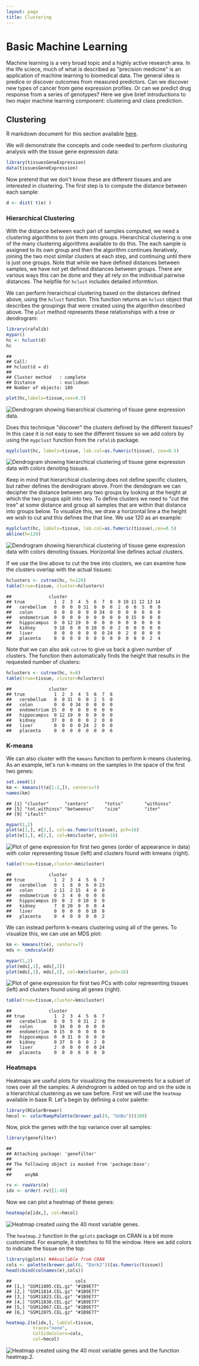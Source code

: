 ```yaml
---
layout: page
title: Clustering 
---
```




# Basic Machine Learning

Machine learning is a very broad topic and a highly active research area. In the life sciece, much of what is described as "precision medicine" is an application of machine learning to biomedical data. The general idea is predice or discover outcomes from measured predictors. Can we discover new types of cancer from gene expression profiles. Or can we predict drug response from a series of genotypes? Here we give brief introductions to two major machine learning component: clustering and class prediction.

## Clustering 

R markdown document for this section available [here](https://github.com/genomicsclass/labs/tree/master/course3/clustering_and_heatmaps.Rmd).

We will demonstrate the concepts and code needed to perform clusturing analysis with the tissue gene expression data:


```r
library(tissuesGeneExpression)
data(tissuesGeneExpression)
```

Now pretend that we don't know these are different tissues and are interested in clustering. The first step is to compute the distance between each sample:


```r
d <- dist( t(e) )
```

<a name="hierarchical"></a>

### Hierarchical Clustering

With the distance between each pari of samples computed, we need a clustering algorithms to join them into groups. Hierarchical clustering is one of the many clustering algorithms available to do this. The each sample is assigned to its own group and then the algorithm continues iteratively, joining the two most similar clusters at each step, and continuing until there is just one groups. Note that while we have defined distances between samples, we have not yet defined distances between groups. There are various ways this can be done and they all rely on the individual pairwise distances. The helpfile for `hclust` includes detailed informtion. 

We can perform hierarchical clustering based on the distances defined above, using the `hclust` function. This function returns an `hclust` object that describes the groupings that were created using the algorithm described above. The `plot` method represents these relationships with a tree or dendrogram: 


```r
library(rafalib)
mypar()
hc <- hclust(d)
hc
```

```
## 
## Call:
## hclust(d = d)
## 
## Cluster method   : complete 
## Distance         : euclidean 
## Number of objects: 189
```

```r
plot(hc,labels=tissue,cex=0.5)
```

![Dendrogram showing hierarchical clustering of tisuse gene expression data.](images/R/clustering_and_heatmaps-tmp-dendrogram-1.png) 

Does this technique "discover" the clusters defined by the different tissues? In this case it is not easy to see the different tissues so we add colors by using the `mypclust` function from the `rafalib` package. 
 

```r
myplclust(hc, labels=tissue, lab.col=as.fumeric(tissue), cex=0.5)
```

![Dendrogram showing hierarchical clustering of tisuse gene expression data with colors denoting tissues.](images/R/clustering_and_heatmaps-tmp-color_dendrogram-1.png) 

Keep in mind that hierarchical clustering does not define specific clusters, but rather defines the dendrogram above. From the dendogram we can decipher the distance between any two groups by looking at the height at which the two groups split into two. To define clusters we need to "cut the tree" at some distance  and group all samples that are within that distance into  groups below. To visualize this, we draw a horizontal line a the height we wish to cut and this defines the 
that line. We use 120 as an example:


```r
myplclust(hc, labels=tissue, lab.col=as.fumeric(tissue),cex=0.5)
abline(h=120)
```

![Dendrogram showing hierarchical clustering of tisuse gene expression data with colors denoting tissues. Horizontal line defines actual clusters.](images/R/clustering_and_heatmaps-tmp-color_dendrogram2-1.png) 

If we use the line above to cut the tree into clusters, we can examine how the clusters overlap with the actual tissues:


```r
hclusters <- cutree(hc, h=120)
table(true=tissue, cluster=hclusters)
```

```
##              cluster
## true           1  2  3  4  5  6  7  8  9 10 11 12 13 14
##   cerebellum   0  0  0  0 31  0  0  0  2  0  0  5  0  0
##   colon        0  0  0  0  0  0 34  0  0  0  0  0  0  0
##   endometrium  0  0  0  0  0  0  0  0  0  0 15  0  0  0
##   hippocampus  0  0 12 19  0  0  0  0  0  0  0  0  0  0
##   kidney       9 18  0  0  0 10  0  0  2  0  0  0  0  0
##   liver        0  0  0  0  0  0  0 24  0  2  0  0  0  0
##   placenta     0  0  0  0  0  0  0  0  0  0  0  0  2  4
```

Note that we can also ask `cutree` to give us back a given number of clusters. The function then automatically finds the height that results in the requested number of clusters:


```r
hclusters <- cutree(hc, k=8)
table(true=tissue, cluster=hclusters)
```

```
##              cluster
## true           1  2  3  4  5  6  7  8
##   cerebellum   0  0 31  0  0  2  5  0
##   colon        0  0  0 34  0  0  0  0
##   endometrium 15  0  0  0  0  0  0  0
##   hippocampus  0 12 19  0  0  0  0  0
##   kidney      37  0  0  0  0  2  0  0
##   liver        0  0  0  0 24  2  0  0
##   placenta     0  0  0  0  0  0  0  6
```

<a name="kmeans"></a>

### K-means

We can also cluster with the `kmeans` function to perform k-means clustering. As an example, let's run k-means on the samples in the space of the first two genes:


```r
set.seed(1)
km <- kmeans(t(e[1:2,]), centers=7)
names(km)
```

```
## [1] "cluster"      "centers"      "totss"        "withinss"    
## [5] "tot.withinss" "betweenss"    "size"         "iter"        
## [9] "ifault"
```

```r
mypar(1,2)
plot(e[1,], e[2,], col=as.fumeric(tissue), pch=16)
plot(e[1,], e[2,], col=km$cluster, pch=16)
```

![Plot of gene expression for first two genes (order of appearance in data) with color representing tissue (left) and clusters found with kmeans (right).](images/R/clustering_and_heatmaps-tmp-kmeans-1.png) 

```r
table(true=tissue,cluster=km$cluster)
```

```
##              cluster
## true           1  2  3  4  5  6  7
##   cerebellum   0  1  8  0  6  0 23
##   colon        2 11  2 15  4  0  0
##   endometrium  0  3  4  0  0  0  8
##   hippocampus 19  0  2  0 10  0  0
##   kidney       7  8 20  0  0  0  4
##   liver        0  0  0  0  0 18  8
##   placenta     0  4  0  0  0  0  2
```

We can instead perform k-means clustering using all of the genes. To visualize this, we can use an MDS plot:



```r
km <- kmeans(t(e), centers=7)
mds <- cmdscale(d)

mypar(1,2)
plot(mds[,1], mds[,2]) 
plot(mds[,1], mds[,2], col=km$cluster, pch=16)
```

![Plot of gene expression for first two PCs  with color representing tissues (left) and clusters found using all genes (right).](images/R/clustering_and_heatmaps-tmp-kmeans_mds-1.png) 

```r
table(true=tissue,cluster=km$cluster)
```

```
##              cluster
## true           1  2  3  4  5  6  7
##   cerebellum   0  0  5  0 31  2  0
##   colon        0 34  0  0  0  0  0
##   endometrium  0 15  0  0  0  0  0
##   hippocampus  0  0 31  0  0  0  0
##   kidney       0 37  0  0  0  2  0
##   liver        2  0  0  0  0  0 24
##   placenta     0  0  0  6  0  0  0
```


<a name="heatmap"></a>

### Heatmaps

Heatmaps are useful plots for visualizing the measurements for a subset of rows over all the samples. A *dendrogram* is added on top and on the side is a hierarchical clustering as we saw before. First we will use the `heatmap` available in base R. Let's begin by defining a color palette:


```r
library(RColorBrewer) 
hmcol <- colorRampPalette(brewer.pal(9, "GnBu"))(100)
```

Now, pick the genes with the top variance over all samples:


```r
library(genefilter)
```

```
## 
## Attaching package: 'genefilter'
## 
## The following object is masked from 'package:base':
## 
##     anyNA
```

```r
rv <- rowVars(e)
idx <- order(-rv)[1:40]
```

Now we can plot a heatmap of these genes:


```r
heatmap(e[idx,], col=hmcol)
```

![Heatmap created using the 40 most variable genes.](images/R/clustering_and_heatmaps-tmp-heatmap-1.png) 

The `heatmap.2` function in the `gplots` package on CRAN is a bit more
customized. For example, it stretches to fill the window. Here we add colors to indicate the tissue on the top:


```r
library(gplots) ##Available from CRAN
cols <- palette(brewer.pal(8, "Dark2"))[as.fumeric(tissue)]
head(cbind(colnames(e),cols))
```

```
##                        cols     
## [1,] "GSM11805.CEL.gz" "#1B9E77"
## [2,] "GSM11814.CEL.gz" "#1B9E77"
## [3,] "GSM11823.CEL.gz" "#1B9E77"
## [4,] "GSM11830.CEL.gz" "#1B9E77"
## [5,] "GSM12067.CEL.gz" "#1B9E77"
## [6,] "GSM12075.CEL.gz" "#1B9E77"
```

```r
heatmap.2(e[idx,], labCol=tissue,
          trace="none", 
          ColSideColors=cols, 
          col=hmcol)
```

![Heatmap created using the 40 most variable genes and the function heatmap.2.](images/R/clustering_and_heatmaps-tmp-heatmap.2-1.png) 



